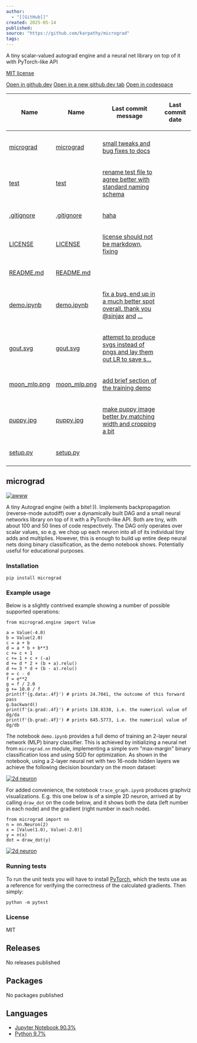 ```yaml
---
author:
  - "[[GitHub]]"
created: 2025-05-14
published:
source: "https://github.com/karpathy/micrograd"
tags:
---
```

A tiny scalar-valued autograd engine and a neural net library on top of it with PyTorch-like API

[MIT license](https://github.com/karpathy/micrograd/blob/master/LICENSE)

[Open in github.dev](https://github.dev/) [Open in a new github.dev tab](https://github.dev/) [Open in codespace](https://github.com/codespaces/new/karpathy/micrograd?resume=1)

<table><thead><tr><th colspan="2"><span>Name</span></th><th colspan="1"><span>Name</span></th><th><p><span>Last commit message</span></p></th><th colspan="1"><p><span>Last commit date</span></p></th></tr></thead><tbody><tr><td colspan="3"></td></tr><tr><td colspan="2"><p><a href="https://github.com/karpathy/micrograd/tree/master/micrograd">micrograd</a></p></td><td colspan="1"><p><a href="https://github.com/karpathy/micrograd/tree/master/micrograd">micrograd</a></p></td><td><p><a href="https://github.com/karpathy/micrograd/commit/5bb639209a5217b543d899dfc23ea968252fa9c1">small tweaks and bug fixes to docs</a></p></td><td></td></tr><tr><td colspan="2"><p><a href="https://github.com/karpathy/micrograd/tree/master/test">test</a></p></td><td colspan="1"><p><a href="https://github.com/karpathy/micrograd/tree/master/test">test</a></p></td><td><p><a href="https://github.com/karpathy/micrograd/commit/315dda3d695f7f717e5d77ef9b7d4aff35f5f83f">rename test file to agree better with standard naming schema</a></p></td><td></td></tr><tr><td colspan="2"><p><a href="https://github.com/karpathy/micrograd/blob/master/.gitignore">.gitignore</a></p></td><td colspan="1"><p><a href="https://github.com/karpathy/micrograd/blob/master/.gitignore">.gitignore</a></p></td><td><p><a href="https://github.com/karpathy/micrograd/commit/0401485fe6922d879706f38a1b36f4a916716673">haha</a></p></td><td></td></tr><tr><td colspan="2"><p><a href="https://github.com/karpathy/micrograd/blob/master/LICENSE">LICENSE</a></p></td><td colspan="1"><p><a href="https://github.com/karpathy/micrograd/blob/master/LICENSE">LICENSE</a></p></td><td><p><a href="https://github.com/karpathy/micrograd/commit/c34adac4a6aaeec4e6ced003335829b0ebc636c9">license should not be markdown, fixing</a></p></td><td></td></tr><tr><td colspan="2"><p><a href="https://github.com/karpathy/micrograd/blob/master/README.md">README.md</a></p></td><td colspan="1"><p><a href="https://github.com/karpathy/micrograd/blob/master/README.md">README.md</a></p></td><td></td><td></td></tr><tr><td colspan="2"><p><a href="https://github.com/karpathy/micrograd/blob/master/demo.ipynb">demo.ipynb</a></p></td><td colspan="1"><p><a href="https://github.com/karpathy/micrograd/blob/master/demo.ipynb">demo.ipynb</a></p></td><td><p><a href="https://github.com/karpathy/micrograd/commit/9fd9cc02fe5a0e57d790b03572f0d7bcd990662d">fix a bug, end up in a much better spot overall. thank you</a> <a href="https://github.com/sinjax">@sinjax</a> <a href="https://github.com/karpathy/micrograd/commit/9fd9cc02fe5a0e57d790b03572f0d7bcd990662d">and</a> <a href="https://github.com/evcu">…</a></p></td><td></td></tr><tr><td colspan="2"><p><a href="https://github.com/karpathy/micrograd/blob/master/gout.svg">gout.svg</a></p></td><td colspan="1"><p><a href="https://github.com/karpathy/micrograd/blob/master/gout.svg">gout.svg</a></p></td><td><p><a href="https://github.com/karpathy/micrograd/commit/486a1ace8da1293b5d26b1021830145e8d1656bf">attempt to produce svgs instead of pngs and lay them out LR to save s…</a></p></td><td></td></tr><tr><td colspan="2"><p><a href="https://github.com/karpathy/micrograd/blob/master/moon_mlp.png">moon_mlp.png</a></p></td><td colspan="1"><p><a href="https://github.com/karpathy/micrograd/blob/master/moon_mlp.png">moon_mlp.png</a></p></td><td><p><a href="https://github.com/karpathy/micrograd/commit/47f72e3b1d281166e4e88e172f39c819da0d911a">add brief section of the training demo</a></p></td><td></td></tr><tr><td colspan="2"><p><a href="https://github.com/karpathy/micrograd/blob/master/puppy.jpg">puppy.jpg</a></p></td><td colspan="1"><p><a href="https://github.com/karpathy/micrograd/blob/master/puppy.jpg">puppy.jpg</a></p></td><td><p><a href="https://github.com/karpathy/micrograd/commit/7b982bab1f02ce1a20578cc4b299730d1b4acb8a">make puppy image better by matching width and cropping a bit</a></p></td><td></td></tr><tr><td colspan="2"><p><a href="https://github.com/karpathy/micrograd/blob/master/setup.py">setup.py</a></p></td><td colspan="1"><p><a href="https://github.com/karpathy/micrograd/blob/master/setup.py">setup.py</a></p></td><td></td><td></td></tr><tr><td colspan="3"></td></tr></tbody></table>

## micrograd

[![awww](https://github.com/karpathy/micrograd/raw/master/puppy.jpg)](https://github.com/karpathy/micrograd/blob/master/puppy.jpg)

A tiny Autograd engine (with a bite!:)). Implements backpropagation (reverse-mode autodiff) over a dynamically built DAG and a small neural networks library on top of it with a PyTorch-like API. Both are tiny, with about 100 and 50 lines of code respectively. The DAG only operates over scalar values, so e.g. we chop up each neuron into all of its individual tiny adds and multiplies. However, this is enough to build up entire deep neural nets doing binary classification, as the demo notebook shows. Potentially useful for educational purposes.

### Installation

```
pip install micrograd
```

### Example usage

Below is a slightly contrived example showing a number of possible supported operations:

```
from micrograd.engine import Value

a = Value(-4.0)
b = Value(2.0)
c = a + b
d = a * b + b**3
c += c + 1
c += 1 + c + (-a)
d += d * 2 + (b + a).relu()
d += 3 * d + (b - a).relu()
e = c - d
f = e**2
g = f / 2.0
g += 10.0 / f
print(f'{g.data:.4f}') # prints 24.7041, the outcome of this forward pass
g.backward()
print(f'{a.grad:.4f}') # prints 138.8338, i.e. the numerical value of dg/da
print(f'{b.grad:.4f}') # prints 645.5773, i.e. the numerical value of dg/db
```

The notebook `demo.ipynb` provides a full demo of training an 2-layer neural network (MLP) binary classifier. This is achieved by initializing a neural net from `micrograd.nn` module, implementing a simple svm "max-margin" binary classification loss and using SGD for optimization. As shown in the notebook, using a 2-layer neural net with two 16-node hidden layers we achieve the following decision boundary on the moon dataset:

[![2d neuron](https://github.com/karpathy/micrograd/raw/master/moon_mlp.png)](https://github.com/karpathy/micrograd/blob/master/moon_mlp.png)

For added convenience, the notebook `trace_graph.ipynb` produces graphviz visualizations. E.g. this one below is of a simple 2D neuron, arrived at by calling `draw_dot` on the code below, and it shows both the data (left number in each node) and the gradient (right number in each node).

```
from micrograd import nn
n = nn.Neuron(2)
x = [Value(1.0), Value(-2.0)]
y = n(x)
dot = draw_dot(y)
```

[![2d neuron](https://github.com/karpathy/micrograd/raw/master/gout.svg)](https://github.com/karpathy/micrograd/blob/master/gout.svg)

### Running tests

To run the unit tests you will have to install [PyTorch](https://pytorch.org/), which the tests use as a reference for verifying the correctness of the calculated gradients. Then simply:

```
python -m pytest
```

### License

MIT

## Releases

No releases published

## Packages

No packages published  

## Languages

- [Jupyter Notebook 90.3%](https://github.com/karpathy/micrograd/search?l=jupyter-notebook)
- [Python 9.7%](https://github.com/karpathy/micrograd/search?l=python)